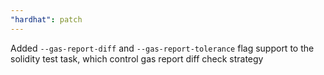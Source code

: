 ```yaml
---
"hardhat": patch
---
```


Added `--gas-report-diff` and `--gas-report-tolerance` flag support to the solidity test task, which control gas report diff check strategy
